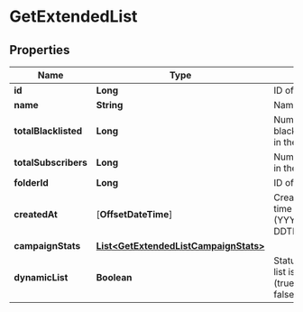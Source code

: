 
# GetExtendedList

## Properties
Name | Type | Description | Notes
------------ | ------------- | ------------- | -------------
**id** | **Long** | ID of the list | 
**name** | **String** | Name of the list | 
**totalBlacklisted** | **Long** | Number of blacklisted contacts in the list | 
**totalSubscribers** | **Long** | Number of contacts in the list | 
**folderId** | **Long** | ID of the folder | 
**createdAt** | [**OffsetDateTime**] | Creation UTC date-time of the list (YYYY-MM-DDTHH:mm:ss.SSSZ) | 
**campaignStats** | [**List&lt;GetExtendedListCampaignStats&gt;**](GetExtendedListCampaignStats.md) |  |  [optional]
**dynamicList** | **Boolean** | Status telling if the list is dynamic or not (true&#x3D;dynamic, false&#x3D;not dynamic) |  [optional]



